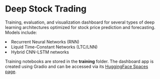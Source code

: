 # Deep Stock Trading
Training, evaluation, and visualization dashboard for several types of deep learning architectures optimized for stock price prediction and forecasting. Models include:
<li>Recurrent Neural Networks (RNN)</li>
<li>Liquid Time-Constant Networks (LTC/LNN)</li>
<li>Hybrid CNN-LSTM networks</li>

Training notebooks are stored in the <b>training</b> folder. The dashboard app is created using Gradio and can be accessed via its [HuggingFace Spaces page](https://huggingface.co/spaces/mccorklepd/deepST).
